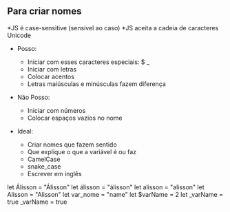 ## Para criar nomes

*JS é case-sensitive (sensível ao caso)
*JS aceita a cadeia de caracteres Unicode

- Posso:
  * Iniciar com esses caracteres especiais: $ _
  * Iniciar com letras
  * Colocar acentos 
  * Letras maiúsculas e minúsculas fazem diferença

- Não Posso:
  * Iniciar com números
  * Colocar espaços vazios no nome

- Ideal:
  * Criar nomes que fazem sentido
  * Que explique o que a variável é ou faz
  * CamelCase
  * snake_case
  * Escrever em inglês


let Álisson = "Álisson"
let álisson = "álisson"
let alisson = "alisson"
let Alisson = "Alisson"
let var_nome = "name"
let $varName = 2
let _varName = true
_varName = true
